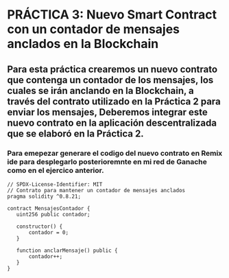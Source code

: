 # PRÁCTICA 3: Nuevo Smart Contract con un contador de mensajes anclados en la Blockchain
## Para esta práctica crearemos un nuevo contrato que contenga un contador de los mensajes, los cuales se irán anclando en la Blockchain, a través del contrato utilizado en la Práctica 2 para enviar los mensajes, Deberemos integrar este nuevo contrato en la aplicación descentralizada que se elaboró en la Práctica 2.

### Para emepezar generare el codigo del nuevo contrato en Remix ide para desplegarlo posterioremnte en mi red de Ganache como en el ejercico anterior.

 ```Solidity
 // SPDX-License-Identifier: MIT
// Contrato para mantener un contador de mensajes anclados
pragma solidity ^0.8.21;

contract MensajesContador {
    uint256 public contador;

    constructor() {
        contador = 0;
    }

    function anclarMensaje() public {
        contador++;
    }
}
 ```
